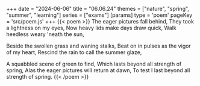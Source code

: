 +++
date = "2024-06-06"
title = "06.06.24"
themes = ["nature", "spring", "summer", "learning"]
series = ["exams"]
[params]
  type = 'poem'
  pageKey = 'src/poem.js'
+++
{{< poem >}}
The eager pictures fall behind,
They took a lightness on my eyes,
Now heavy lids make days draw quick,
Walk heedless weary 'neath the sun,

Beside the swollen grass and waning stalks,
Beat on in pulses as the vigor of my heart,
Rescind the rain to call the summer glaze,

A squabbled scene of green to find,
Which lasts beyond all strength of spring,
Alas the eager pictures will return at dawn,
To test I last beyond all strength of spring.
{{< /poem >}}
